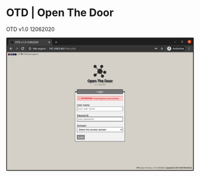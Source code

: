 # OTD | Open The Door

OTD v1.0 12062020

![alt OTD](https://github.com/sanderval/mnd-otd/blob/master/tela-otd.jpeg?raw=true)
